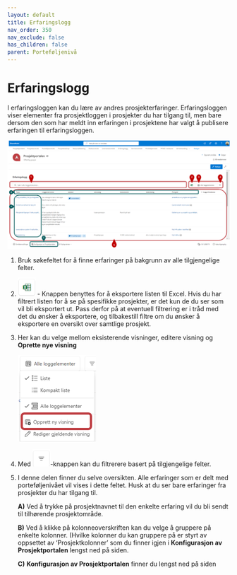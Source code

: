 ```yaml
---
layout: default
title: Erfaringslogg
nav_order: 350
nav_exclude: false
has_children: false
parent: Porteføljenivå
---
```


# Erfaringslogg

I erfaringsloggen kan du lære av andres prosjekterfaringer.
Erfaringsloggen viser elementer fra prosjektloggen i prosjekter du har
tilgang til, men bare dersom den som har meldt inn erfaringen i
prosjektene har valgt å publisere erfaringen til erfaringsloggen.



![](./media/35-Erfaringslogg.png)

1) Bruk søkefeltet for å finne erfaringer på bakgrunn av alle tilgjengelige felter.
2) ![](./media/EksporterTilExcel.png) - Knappen benyttes for å eksportere listen til Excel. Hvis du har filtrert listen for å se på spesifikke prosjekter, er det kun de du ser som vil bli eksportert ut. Pass derfor på at eventuell filtrering er i tråd med det du ønsker å eksportere, og tilbakestill filtre om du ønsker å eksportere en oversikt over samtlige prosjekt.
3) Her kan du velge mellom eksisterende visninger, editere visning og **Oprette nye visning**

   ![](./media/35-Erfaringslogg-OpprettNyVisning.png) 


4) Med ![](./media/FiltrerKnapp.png)-knappen kan du filtrerere basert på tilgjengelige felter.

5)  I denne delen finner du selve oversikten. Alle erfaringer som er delt med porteføljenivået vil vises i dette feltet. Husk at du ser bare erfaringer fra prosjekter du har tilgang til.
    
      **A)** Ved å trykke på prosjektnavnet til den enkelte erfaring vil du bli sendt til tilhørende prosjektområde.
    
      **B)** Ved å klikke på kolonneoverskriften kan du velge å gruppere på enkelte kolonner. (Hvilke kolonner du kan gruppere på er styrt 
             av oppsettet av ‘Prosjektkolonner’ som du finner igjen i **Konfigurasjon av Prosjektportalen** lengst ned på siden.
    
      **C)**  **Konfigurasjon av Prosjektportalen** finner du lengst ned på siden
   
